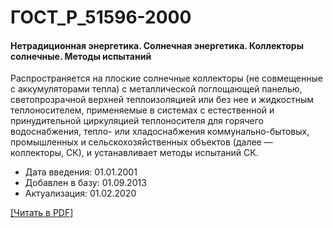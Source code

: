 # ГОСТ_Р_51596-2000

#### Нетрадиционная энергетика. Солнечная энергетика. Коллекторы солнечные. Методы испытаний

Распространяется на плоские солнечные коллекторы (не совмещенные с аккумуляторами тепла) с металлической поглощающей панелью, светопрозрачной верхней теплоизоляцией или без нее и жидкостным теплоносителем, применяемые в системах с естественной и принудительной циркуляцией теплоносителя для горячего водоснабжения, тепло- или хладоснабжения коммунально-бытовых, промышленных и сельскохозяйственных объектов (далее — коллекторы, СК), и устанавливает методы испытаний СК.

- Дата введения: 01.01.2001
- Добавлен в базу: 01.09.2013
- Актуализация: 01.02.2020

<a href="https://standartgost.ru/g/ГОСТ_Р_51596-2000.pdf">[Читать в PDF]</a>